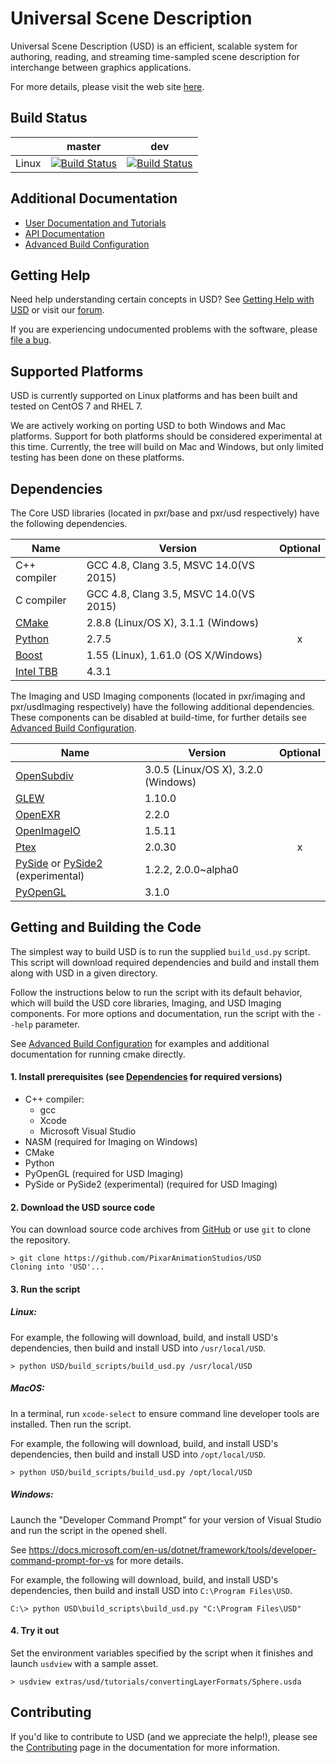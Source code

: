 Universal Scene Description
===========================

Universal Scene Description (USD) is an efficient, scalable system for
authoring, reading, and streaming time-sampled scene description for
interchange between graphics applications.

For more details, please visit the web site [here](http://openusd.org).

Build Status
------------

|       | master | dev |
| ----- | ------ | --- |
| Linux | [![Build Status](https://travis-ci.org/PixarAnimationStudios/USD.svg?branch=master)](https://travis-ci.org/PixarAnimationStudios/USD) | [![Build Status](https://travis-ci.org/PixarAnimationStudios/USD.svg?branch=dev)](https://travis-ci.org/PixarAnimationStudios/USD) |

Additional Documentation
------------------------

* [User Documentation and Tutorials](http://openusd.org/docs/index.html)
* [API Documentation](http://openusd.org/docs/api/index.html)
* [Advanced Build Configuration](BUILDING.md)

Getting Help
------------

Need help understanding certain concepts in USD? See
[Getting Help with USD](http://openusd.org/docs/Getting-Help-with-USD.html) or
visit our [forum](https://groups.google.com/forum/#!forum/usd-interest).

If you are experiencing undocumented problems with the software, please 
[file a bug](https://github.com/PixarAnimationStudios/USD/issues/new).

Supported Platforms
-------------------

USD is currently supported on Linux platforms and has been built and tested
on CentOS 7 and RHEL 7.

We are actively working on porting USD to both Windows and Mac platforms. 
Support for both platforms should be considered experimental at this time.
Currently, the tree will build on Mac and Windows, but only limited testing
has been done on these platforms.

Dependencies
------------

The Core USD libraries (located in pxr/base and pxr/usd respectively) 
have the following dependencies.

| Name | Version | Optional |
| ---- | ------- | :------: |
| C++ compiler                                                      | GCC 4.8, Clang 3.5, MSVC 14.0(VS 2015) |   |
| C compiler                                                        | GCC 4.8, Clang 3.5, MSVC 14.0(VS 2015) |   |
| [CMake](https://cmake.org/documentation/)                         | 2.8.8 (Linux/OS X), 3.1.1 (Windows)    |   |
| [Python](https://python.org)                                      | 2.7.5                                  | x |
| [Boost](https://boost.org)                                        | 1.55 (Linux), 1.61.0 (OS X/Windows)    |   |
| [Intel TBB](https://www.threadingbuildingblocks.org/)             | 4.3.1                                  |   |

The Imaging and USD Imaging components (located in pxr/imaging and pxr/usdImaging
respectively) have the following additional dependencies. These components can
be disabled at build-time, for further details see [Advanced Build Configuration](BUILDING.md).

| Name | Version | Optional |
| ---- | ------- | :------: |
| [OpenSubdiv](https://github.com/PixarAnimationStudios/OpenSubdiv) | 3.0.5 (Linux/OS X), 3.2.0 (Windows)    |   |
| [GLEW](http://glew.sourceforge.net/)                              | 1.10.0                                 |   |
| [OpenEXR](http://www.openexr.com)                                 | 2.2.0                                  |   |
| [OpenImageIO](https://sites.google.com/site/openimageio/home)     | 1.5.11                                 |   |
| [Ptex](http://ptex.us/)                                           | 2.0.30                                 | x |
| [PySide](http://wiki.qt.io/PySide) or [PySide2](http://wiki.qt.io/PySide2) (experimental) | 1.2.2, 2.0.0~alpha0 |   |
| [PyOpenGL](https://pypi.python.org/pypi/PyOpenGL/3.1.0)           | 3.1.0                                  |   |

Getting and Building the Code
-----------------------------

The simplest way to build USD is to run the supplied ```build_usd.py``` 
script. This script will download required dependencies and build 
and install them along with USD in a given directory. 

Follow the instructions below to run the script with its default behavior, 
which will build the USD core libraries, Imaging, and USD Imaging components.
For more options and documentation, run the script with the ```--help```
parameter.

See [Advanced Build Configuration](BUILDING.md) for examples and
additional documentation for running cmake directly.

#### 1. Install prerequisites (see [Dependencies](#dependencies) for required versions)

- C++ compiler:
   - gcc
   - Xcode
   - Microsoft Visual Studio
- NASM (required for Imaging on Windows)
- CMake
- Python
- PyOpenGL (required for USD Imaging)
- PySide or PySide2 (experimental) (required for USD Imaging)

#### 2. Download the USD source code

You can download source code archives from [GitHub](https://www.github.com/PixarAnimationStudios/USD) or use ```git``` to clone the repository.

```
> git clone https://github.com/PixarAnimationStudios/USD
Cloning into 'USD'...
```

#### 3. Run the script

##### Linux:

For example, the following will download, build, and install USD's dependencies,
then build and install USD into ```/usr/local/USD```.

```
> python USD/build_scripts/build_usd.py /usr/local/USD
```

##### MacOS:

In a terminal, run ```xcode-select``` to ensure command line developer tools are 
installed. Then run the script.

For example, the following will download, build, and install USD's dependencies,
then build and install USD into ```/opt/local/USD```.

```
> python USD/build_scripts/build_usd.py /opt/local/USD
```

##### Windows:

Launch the "Developer Command Prompt" for your version of Visual Studio and 
run the script in the opened shell. 

See https://docs.microsoft.com/en-us/dotnet/framework/tools/developer-command-prompt-for-vs for more details.

For example, the following will download, build, and install USD's dependencies,
then build and install USD into ```C:\Program Files\USD```.

```
C:\> python USD\build_scripts\build_usd.py "C:\Program Files\USD"
```

#### 4. Try it out

Set the environment variables specified by the script when it finishes and 
launch ```usdview``` with a sample asset.

```
> usdview extras/usd/tutorials/convertingLayerFormats/Sphere.usda
```

Contributing
------------

If you'd like to contribute to USD (and we appreciate the help!), please see
the [Contributing](http://openusd.org/docs/Contributing-to-USD.html) page in the
documentation for more information.
